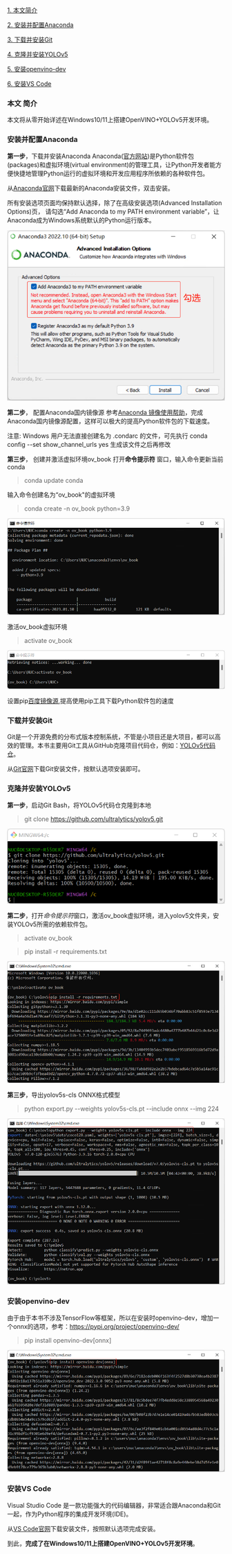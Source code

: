 [1. 本文简介](#1)

[2. 安装并配置Anaconda](#2)

[3. 下载并安装Git](#3)

[4. 克隆并安装YOLOv5](#4)

[5. 安装openvino-dev](#5)

[6. 安装VS Code](#6)

### 本文 <span id="1">简介</span>
本文将从零开始详述在Windows10/11上搭建OpenVINO+YOLOv5开发环境。

###  安装并配置Anaconda
**第一步**，下载并安装Anaconda
<span id="2">Anaconda</span>([官方网站](https://www.anaconda.com/))是Python软件包(packages)和虚拟环境(virtual environment)的管理工具，让Python开发者能方便快捷地管理Python运行的虚拟环境和开发应用程序所依赖的各种软件包。

从[Anaconda官网](https://www.anaconda.com/)下载最新的Anaconda安装文件，双击安装。

所有安装选项页面均保持默认选择，除了在高级安装选项(Advanced Installation Options)页， 请勾选“Add Anaconda to my PATH environment variable”，让Anaconda成为Windows系统默认的Python运行版本。

![勾选“Add Anaconda to my PATH environment variable”](pic/anaconda_advanced_option.png)

**第二步**， 配置Anaconda国内镜像源
参考[Anaconda 镜像使用帮助](https://mirrors.tuna.tsinghua.edu.cn/help/anaconda/)，完成Anaconda国内镜像源配置，这样可以极大的提高Python软件包的下载速度。

注意: Windows 用户无法直接创建名为 .condarc 的文件，可先执行 conda config --set show_channel_urls yes 生成该文件之后再修改

**第三步**， 创建并激活虚拟环境ov_book
打开**命令提示符** 窗口，输入命令更新当前conda
> conda update conda

输入命令创建名为“ov_book"的虚拟环境
> conda create -n ov_book python=3.9

![创建名为“ov_book"的虚拟环境](pic/conda_create.png)

激活ov_book虚拟环境
> activate ov_book

![激活ov_book虚拟环境](pic/activate.png)

设置pip[百度镜像源](https://www.jianshu.com/p/4b34840f79dd),提高使用pip工具下载Python软件包的速度

### 下载并安装Git
<span id="3">Git</span>是一个开源免费的分布式版本控制系统，不管是小项目还是大项目，都可以高效的管理。本书主要用Git工具从GitHub克隆项目代码仓，例如：[YOLOv5代码仓](https://github.com/ultralytics/yolov5)。

从[Git官网](https://git-scm.com/downloads)下载Git安装文件，按默认选项安装即可。

### 克隆并安装YOLOv5
<span id="4">**第一步**</span>，启动Git Bash，将YOLOv5代码仓克隆到本地
>git clone https://github.com/ultralytics/yolov5.git

![克隆YOLOv5代码仓到本地](pic/clone_yolov5.png)

**第二步**，打开*命令提示符*窗口，激活ov_book虚拟环境，进入yolov5文件夹，安装YOLOv5所需的依赖软件包。
>activate ov_book

>pip install -r requirements.txt

![安装YOLOv5所需的依赖软件包](pic/install_yolov5.png)

**第三步**，导出yolov5s-cls ONNX格式模型
> python export.py --weights yolov5s-cls.pt --include onnx --img 224

![导出yolov5s-cls ONNX格式模型](pic/export_yolov5s_cls.png)

### 安装openvino-dev

<span id="5">由于</span>由于本书不涉及TensorFlow等框架，所以在安装时openvino-dev，增加一个onnx的选项，参考：https://pypi.org/project/openvino-dev/

>pip install openvino-dev[onnx]

![安装openvino-dev](pic/install_openvino.png)

### 安装VS Code
<span id="6">Visual</span> Studio Code 是一款功能强大的代码编辑器，非常适合跟Anaconda和Git一起，作为Python程序的集成开发环境(IDE)。

从[VS Code官网](https://code.visualstudio.com/)下载安装文件，按照默认选项完成安装。

到此，**完成了在Windows10/11上搭建OpenVINO+YOLOv5开发环境**。



